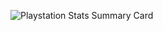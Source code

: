 ![Playstation Stats Summary Card][PScard]

[PScard]: https://wrapup.playstation.com/en-us/24e46eec24d9eaf4138daa1f977a8d7d2c10272099501a5860d84aebf7f9c671/?emcid=ot-ha-456949